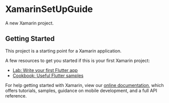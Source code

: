 # XamarinSetUpGuide

A new Xamarin project.

## Getting Started

This project is a starting point for a Xamarin application.

A few resources to get you started if this is your first Xamarin project:

- [Lab: Write your first Flutter app](https://flutter.dev/docs/get-started/codelab)
- [Cookbook: Useful Flutter samples](https://flutter.dev/docs/cookbook)

For help getting started with Xamarin, view our
[online documentation](https://flutter.dev/docs), which offers tutorials,
samples, guidance on mobile development, and a full API reference.

